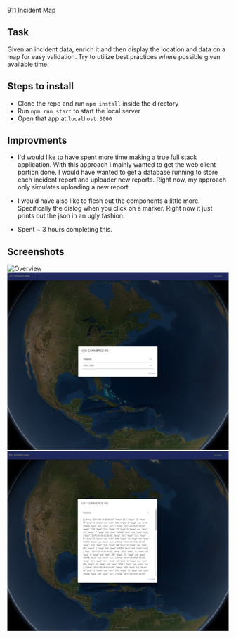 911 Incident Map

Task
----
Given an incident data, enrich it and then display the location and data on a map for easy validation. Try to utilize best practices where possible given available time. 

Steps to install
-----------
* Clone the repo and run `npm install` inside the directory
* Run `npm run start` to start the local server
* Open that app at `localhost:3000`

Improvments
-----------
* I'd would like to have spent more time making a true full stack application. With this approach I mainly wanted to get the web client portion done. I would have wanted to get a database running to store each incident report and uploader new reports. Right now, my approach only simulates uploading a new report

* I would have also like to flesh out the components a little more. Specifically the dialog when you click on a marker. Right now it just prints out the json in an ugly fashion. 

* Spent ~ 3 hours completing this.

Screenshots
-----------
![Overview](images/screenshot.png)
![Info Dialog](images/screenshot2.png)
![Info Dialog Accordion](images/screenshot3.png)
